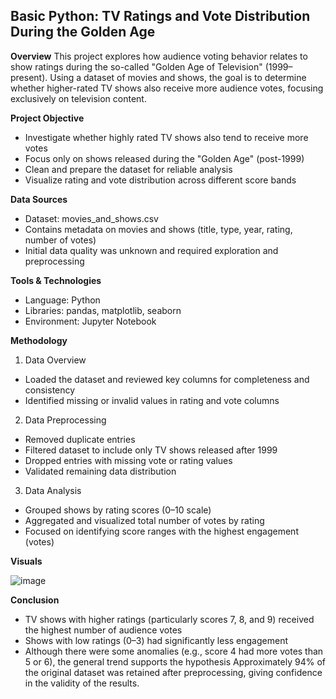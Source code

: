 ## Basic Python: TV Ratings and Vote Distribution During the Golden Age

**Overview**
This project explores how audience voting behavior relates to show ratings during the so-called "Golden Age of Television" (1999–present). Using a dataset of movies and shows, the goal is to determine whether higher-rated TV shows also receive more audience votes, focusing exclusively on television content.

**Project Objective**
- Investigate whether highly rated TV shows also tend to receive more votes
- Focus only on shows released during the "Golden Age" (post-1999)
- Clean and prepare the dataset for reliable analysis
- Visualize rating and vote distribution across different score bands

**Data Sources**
- Dataset: movies_and_shows.csv
- Contains metadata on movies and shows (title, type, year, rating, number of votes)
- Initial data quality was unknown and required exploration and preprocessing

**Tools & Technologies**
- Language: Python
- Libraries: pandas, matplotlib, seaborn
- Environment: Jupyter Notebook

**Methodology**
1. Data Overview
- Loaded the dataset and reviewed key columns for completeness and consistency
- Identified missing or invalid values in rating and vote columns
2. Data Preprocessing
- Removed duplicate entries
- Filtered dataset to include only TV shows released after 1999
- Dropped entries with missing vote or rating values
- Validated remaining data distribution
3. Data Analysis
- Grouped shows by rating scores (0–10 scale)
- Aggregated and visualized total number of votes by rating
- Focused on identifying score ranges with the highest engagement (votes)

**Visuals**

![image](https://github.com/user-attachments/assets/aa5933f5-b861-4bfb-8999-92dac677cc7f)

**Conclusion**
- TV shows with higher ratings (particularly scores 7, 8, and 9) received the highest number of audience votes
- Shows with low ratings (0–3) had significantly less engagement
- Although there were some anomalies (e.g., score 4 had more votes than 5 or 6), the general trend supports the hypothesis
Approximately 94% of the original dataset was retained after preprocessing, giving confidence in the validity of the results.

